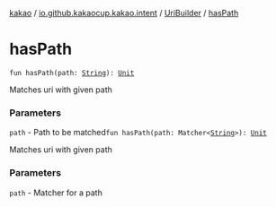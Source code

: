 [kakao](../../index.md) / [io.github.kakaocup.kakao.intent](../index.md) / [UriBuilder](index.md) / [hasPath](./has-path.md)

# hasPath

`fun hasPath(path: `[`String`](https://kotlinlang.org/api/latest/jvm/stdlib/kotlin/-string/index.html)`): `[`Unit`](https://kotlinlang.org/api/latest/jvm/stdlib/kotlin/-unit/index.html)

Matches uri with given path

### Parameters

`path` - Path to be matched`fun hasPath(path: Matcher<`[`String`](https://kotlinlang.org/api/latest/jvm/stdlib/kotlin/-string/index.html)`>): `[`Unit`](https://kotlinlang.org/api/latest/jvm/stdlib/kotlin/-unit/index.html)

Matches uri with given path

### Parameters

`path` - Matcher for a path